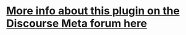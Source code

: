 # [More info about this plugin on the Discourse Meta forum here](https://meta.discourse.org/t/fast-quote-plugin/120427)
